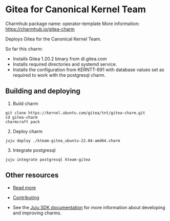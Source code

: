 <!--
Avoid using this README file for information that is maintained or published elsewhere, e.g.:

* metadata.yaml > published on Charmhub
* documentation > published on (or linked to from) Charmhub
* detailed contribution guide > documentation or CONTRIBUTING.md

Use links instead.
-->

# Gitea for Canonical Kernel Team

Charmhub package name: operator-template
More information: https://charmhub.io/gitea-charm

Deploys Gitea for the Canonical Kernel Team.

So far this charm:
- Installs Gitea 1.20.2 binary from dl.gitea.com
- Installs required directories and systemd service.
- Installs the configuration from KERNTT-691 with database values set as required to work with the postgresql charm.

## Building and deploying

1. Build charm
```shell
git clone https://kernel.ubuntu.com/gitea/tnt/gitea-charm.git
cd gitea-charm
charmcraft pack
```

2. Deploy charm
```shell
juju deploy ./kteam-gitea_ubuntu-22.04-amd64.charm
```

3. Integrate postgresql
```shell
juju integrate postgresql kteam-gitea
```

## Other resources

<!-- If your charm is documented somewhere else other than Charmhub, provide a link separately. -->

- [Read more](https://example.com)

- [Contributing](CONTRIBUTING.md) <!-- or link to other contribution documentation -->

- See the [Juju SDK documentation](https://juju.is/docs/sdk) for more information about developing and improving charms.
